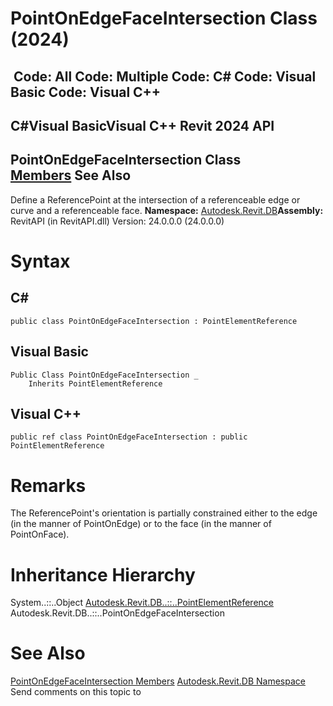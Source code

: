 # PointOnEdgeFaceIntersection Class (2024)

﻿
 Code: All Code: Multiple Code: C# Code: Visual Basic Code: Visual C++   
---  
C#Visual BasicVisual C++
Revit 2024 API  
---  
PointOnEdgeFaceIntersection Class  
[Members](7d5f1440-80ee-8b31-03ad-a0a09d649800.md "PointOnEdgeFaceIntersection Members") See Also  
---  
Define a ReferencePoint at the intersection of a referenceable edge or curve and a referenceable face.
**Namespace:** [Autodesk.Revit.DB](87546ba7-461b-c646-cbb1-2cb8f5bff8b2.md "Autodesk.Revit.DB Namespace")**Assembly:** RevitAPI (in RevitAPI.dll) Version: 24.0.0.0 (24.0.0.0)
# Syntax
C#  
---  
```text
public class PointOnEdgeFaceIntersection : PointElementReference
```
  
Visual Basic  
---  
```text
Public Class PointOnEdgeFaceIntersection _
	Inherits PointElementReference
```
  
Visual C++  
---  
```text
public ref class PointOnEdgeFaceIntersection : public PointElementReference
```
  
# Remarks
The ReferencePoint's orientation is partially constrained either to the edge (in the manner of PointOnEdge) or to the face (in the manner of PointOnFace).
# Inheritance Hierarchy
System..::..Object [Autodesk.Revit.DB..::..PointElementReference](f1548185-45ba-c1c6-8bde-4f9bb0669026.md "PointElementReference Class") Autodesk.Revit.DB..::..PointOnEdgeFaceIntersection
# See Also
[PointOnEdgeFaceIntersection Members](7d5f1440-80ee-8b31-03ad-a0a09d649800.md "PointOnEdgeFaceIntersection Members")
[Autodesk.Revit.DB Namespace](87546ba7-461b-c646-cbb1-2cb8f5bff8b2.md "Autodesk.Revit.DB Namespace")
Send comments on this topic to 